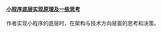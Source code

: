 
#### [小程序底层实现原理及一些思考](https://mp.weixin.qq.com/s/EbO7Wp6s29X9YliA2M-iCg)
作者实现小程序的底层时，在架构与技术方向层面的思考和决策。
